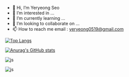 - 👋 Hi, I’m Yeryeong Seo
- 👀 I’m interested in ...
- 🌱 I’m currently learning ...
- 💞️ I’m looking to collaborate on ...
- 📫 How to reach me email : yeryeong0519@gmail.com

[![Top Langs](https://github-readme-stats.vercel.app/api/top-langs/?username=yeryeong0519)](https://github.com/anuraghazra/github-readme-stats)

[![Anurag's GitHub stats](https://github-readme-stats.vercel.app/api?username=yeryeong0519)](https://github.com/anuraghazra/github-readme-stats)


![js]([[https://img.shields.io/badge/JavaScript-F7DF1E?style=for-the-badge&logo=JavaScript&logoColor=white](https://img.shields.io/badge/Twilio-F22F46?style=for-the-badge&logo=Twilio&logoColor=white)](https://img.shields.io/badge/Indeed-003A9B?style=for-the-badge&logo=Indeed&logoColor=white))

![js]([https://img.shields.io/badge/JavaScript-F7DF1E?style=for-the-badge&logo=JavaScript&logoColor=white](https://img.shields.io/badge/Colab-F9AB00?style=for-the-badge&logo=googlecolab&color=525252)https://img.shields.io/badge/Colab-F9AB00?style=for-the-badge&logo=googlecolab&color=525252)
